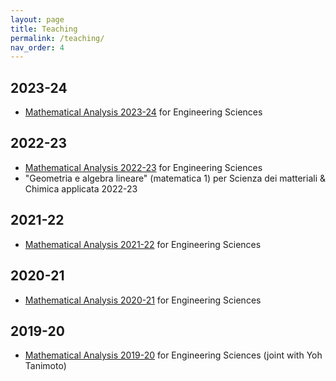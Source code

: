 ```yaml
---
layout: page
title: Teaching
permalink: /teaching/
nav_order: 4
---
```


## 2023-24

- [Mathematical Analysis 2023-24](https://www.mat.uniroma2.it/butterley/MA2/) for Engineering Sciences

## 2022-23

- [Mathematical Analysis 2022-23](https://www.mat.uniroma2.it/butterley/archive/2022/MA2/) for Engineering Sciences
- "Geometria e algebra lineare" (matematica 1) per Scienza dei matteriali & Chimica applicata 2022-23

## 2021-22

- [Mathematical Analysis 2021-22](https://www.mat.uniroma2.it/butterley/archive/2021/MA2/) for Engineering Sciences

## 2020-21

- [Mathematical Analysis 2020-21](https://www.mat.uniroma2.it/butterley/archive/2020/MA2/) for Engineering Sciences

## 2019-20

- [Mathematical Analysis 2019-20](https://www.mat.uniroma2.it/butterley/archive/2019/MA2/) for Engineering Sciences (joint with Yoh Tanimoto)
